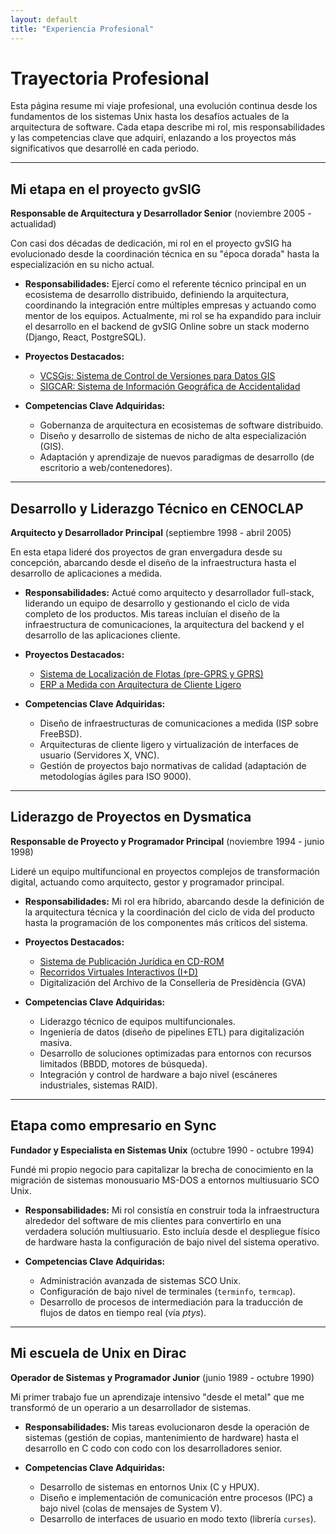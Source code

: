 ```yaml
---
layout: default
title: "Experiencia Profesional"
---
```


# Trayectoria Profesional

Esta página resume mi viaje profesional, una evolución continua desde los fundamentos de los sistemas Unix hasta los desafíos actuales de la arquitectura de software. Cada etapa describe mi rol, mis responsabilidades y las competencias clave que adquirí, enlazando a los proyectos más significativos que desarrollé en cada periodo.

---

## Mi etapa en el proyecto gvSIG
**Responsable de Arquitectura y Desarrollador Senior** (noviembre 2005 - actualidad)

Con casi dos décadas de dedicación, mi rol en el proyecto gvSIG ha evolucionado desde la coordinación técnica en su "época dorada" hasta la especialización en su nicho actual.

*   **Responsabilidades:** Ejercí como el referente técnico principal en un ecosistema de desarrollo distribuido, definiendo la arquitectura, coordinando la integración entre múltiples empresas y actuando como mentor de los equipos. Actualmente, mi rol se ha expandido para incluir el desarrollo en el backend de gvSIG Online sobre un stack moderno (Django, React, PostgreSQL).

*   **Proyectos Destacados:**
    *   [VCSGis: Sistema de Control de Versiones para Datos GIS](./proyectos.html#vcsgis)
    *   [SIGCAR: Sistema de Información Geográfica de Accidentalidad](./proyectos.html#sigcar)

*   **Competencias Clave Adquiridas:**
    *   Gobernanza de arquitectura en ecosistemas de software distribuido.
    *   Diseño y desarrollo de sistemas de nicho de alta especialización (GIS).
    *   Adaptación y aprendizaje de nuevos paradigmas de desarrollo (de escritorio a web/contenedores).

---

## Desarrollo y Liderazgo Técnico en CENOCLAP
**Arquitecto y Desarrollador Principal** (septiembre 1998 - abril 2005)

En esta etapa lideré dos proyectos de gran envergadura desde su concepción, abarcando desde el diseño de la infraestructura hasta el desarrollo de aplicaciones a medida.

*   **Responsabilidades:** Actué como arquitecto y desarrollador full-stack, liderando un equipo de desarrollo y gestionando el ciclo de vida completo de los productos. Mis tareas incluían el diseño de la infraestructura de comunicaciones, la arquitectura del backend y el desarrollo de las aplicaciones cliente.

*   **Proyectos Destacados:**
    *   [Sistema de Localización de Flotas (pre-GPRS y GPRS)](./proyectos.html#sistema-de-localizacion-de-flotas)
    *   [ERP a Medida con Arquitectura de Cliente Ligero](./proyectos.html#erp-a-medida)

*   **Competencias Clave Adquiridas:**
    *   Diseño de infraestructuras de comunicaciones a medida (ISP sobre FreeBSD).
    *   Arquitecturas de cliente ligero y virtualización de interfaces de usuario (Servidores X, VNC).
    *   Gestión de proyectos bajo normativas de calidad (adaptación de metodologías ágiles para ISO 9000).

---

## Liderazgo de Proyectos en Dysmatica
**Responsable de Proyecto y Programador Principal** (noviembre 1994 - junio 1998)

Lideré un equipo multifuncional en proyectos complejos de transformación digital, actuando como arquitecto, gestor y programador principal.

*   **Responsabilidades:** Mi rol era híbrido, abarcando desde la definición de la arquitectura técnica y la coordinación del ciclo de vida del producto hasta la programación de los componentes más críticos del sistema.

*   **Proyectos Destacados:**
    *   [Sistema de Publicación Jurídica en CD-ROM](./proyectos.html#sistema-de-publicacion-juridica)
    *   [Recorridos Virtuales Interactivos (I+D)](./proyectos.html#recorridos-virtuales)
    *   Digitalización del Archivo de la Conselleria de Presidència (GVA)

*   **Competencias Clave Adquiridas:**
    *   Liderazgo técnico de equipos multifuncionales.
    *   Ingeniería de datos (diseño de pipelines ETL) para digitalización masiva.
    *   Desarrollo de soluciones optimizadas para entornos con recursos limitados (BBDD, motores de búsqueda).
    *   Integración y control de hardware a bajo nivel (escáneres industriales, sistemas RAID).

---

## Etapa como empresario en Sync
**Fundador y Especialista en Sistemas Unix** (octubre 1990 - octubre 1994)

Fundé mi propio negocio para capitalizar la brecha de conocimiento en la migración de sistemas monousuario MS-DOS a entornos multiusuario SCO Unix.

*   **Responsabilidades:** Mi rol consistía en construir toda la infraestructura alrededor del software de mis clientes para convertirlo en una verdadera solución multiusuario. Esto incluía desde el despliegue físico de hardware hasta la configuración de bajo nivel del sistema operativo.

*   **Competencias Clave Adquiridas:**
    *   Administración avanzada de sistemas SCO Unix.
    *   Configuración de bajo nivel de terminales (`terminfo`, `termcap`).
    *   Desarrollo de procesos de intermediación para la traducción de flujos de datos en tiempo real (vía *ptys*).

---

## Mi escuela de Unix en Dirac
**Operador de Sistemas y Programador Junior** (junio 1989 - octubre 1990)

Mi primer trabajo fue un aprendizaje intensivo "desde el metal" que me transformó de un operario a un desarrollador de sistemas.

*   **Responsabilidades:** Mis tareas evolucionaron desde la operación de sistemas (gestión de copias, mantenimiento de hardware) hasta el desarrollo en C codo con codo con los desarrolladores senior.

*   **Competencias Clave Adquiridas:**
    *   Desarrollo de sistemas en entornos Unix (C y HPUX).
    *   Diseño e implementación de comunicación entre procesos (IPC) a bajo nivel (colas de mensajes de System V).
    *   Desarrollo de interfaces de usuario en modo texto (librería `curses`).
